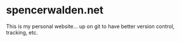 # spencerwalden.net

This is my personal website... up on git to have better version control, tracking,
etc.
